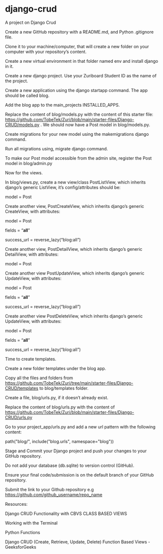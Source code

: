 # django-crud

A project on Django Crud

Create a new GitHub repository with a README.md, and Python .gitignore file.

Clone it to your machine/computer, that will create a new folder on your computer with your repository’s content.

Create a new virtual environment in that folder named env and install django in it.

Create a new django project. Use your Zuriboard Student ID as the name of the project.

Create a new application using the django startapp command. The app should be called blog.

Add the blog app to the main_projects INSTALLED_APPS.

Replace the content of blog/models.py with the content of this starter file: https://github.com/TobeTek/Zuri/blob/main/starter-files/Django-CRUD/models.py . We should now have a Post model in blog/models.py.

Create migrations for your new model using the makemigrations django command.

Run all migrations using, migrate django command.

To make our Post model accessible from the admin site, register the Post model in blog/admin.py

Now for the views.

In blog/views.py, create a new view/class PostListView, which inherits django’s generic ListView, it’s config/attributes should be:

model = Post

Create another view, PostCreateView, which inherits django’s generic CreateView, with attributes:

model = Post

fields = “**all**”

success_url = reverse_lazy(“blog:all”)

Create another view, PostDetailView, which inherits django’s generic DetailView, with attributes:

model = Post

Create another view PostUpdateView, which inherits django’s generic UpdateView, with attributes:

model = Post

fields = “**all**”

success_url = reverse_lazy(“blog:all”)

Create another view PostDeleteView, which inherits django’s generic UpdateView, with attributes:

model = Post

fields = “**all**”

success_url = reverse_lazy(“blog:all”)

Time to create templates.

Create a new folder templates under the blog app.

Copy all the files and folders from https://github.com/TobeTek/Zuri/tree/main/starter-files/Django-CRUD/templates to blog/templates folder.

Create a file, blog/urls.py, if it doesn’t already exist.

Replace the content of blog/urls.py with the content of https://github.com/TobeTek/Zuri/blob/main/starter-files/Django-CRUD/urls.py

Go to your project_app/urls.py and add a new url pattern with the following content:

path("blog/", include("blog.urls", namespace="blog"))

Stage and Commit your Django project and push your changes to your GitHub repository.

Do not add your database (db.sqlite) to version control (GitHub).

Ensure your final code/submission is on the default branch of your GitHub repository.

Submit the link to your Github repository e.g https://github.com/github_username/repo_name

Resources:

Django CRUD Functionality with CBVS CLASS BASED VIEWS

Working with the Terminal

Python Functions

Django CRUD (Create, Retrieve, Update, Delete) Function Based Views - GeeksforGeeks
